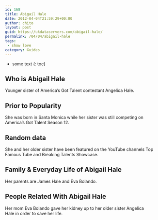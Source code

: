```yaml
---
id: 168
title: Abigail Hale
date: 2012-04-04T21:59:29+00:00
author: chito
layout: post
guid: https://ukdataservers.com/abigail-hale/
permalink: /04/04/abigail-hale
tags:
 - show love
category: Guides
---
```


* some text
{: toc}


## Who is  Abigail Hale



Younger sister of America&#8217;s Got Talent contestant Angelica Hale.

      
      
      
## Prior to Popularity 



She was born in Santa Monica while her sister was still competing on America&#8217;s Got Talent Season 12.

      
      
      
## Random data 



She and her older sister have been featured on the YouTube channels Top Famous Tube and Breaking Talents Showcase.

      
      
      
## Family & Everyday Life of Abigail Hale



Her parents are James Hale and Eva Bolando. 

      
      
      
## People Related With  Abigail Hale



Her mom Eva Bolando gave her kidney up to her older sister Angelica Hale in order to save her life.

      
    
  



    
    
  
